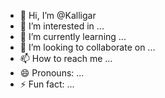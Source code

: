 - 👋 Hi, I’m @Kalligar
- 👀 I’m interested in ...
- 🌱 I’m currently learning ...
- 💞️ I’m looking to collaborate on ...
- 📫 How to reach me ...
- 😄 Pronouns: ...
- ⚡ Fun fact: ...

<!---
Kalligar/Kalligar is a ✨ special ✨ repository because its `README.md` (this file) appears on your GitHub profile.
You can click the Preview link to take a look at your changes.
--->

